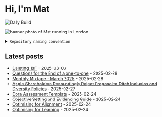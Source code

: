 # Hi, I'm Mat

![Daily Build](https://github.com/mat-0/mat-0/workflows/Daily%20Build/badge.svg)

![banner photo of Mat running in London](https://raw.githubusercontent.com/mat-0/mat-0/master/images/gh-header-image-cropped.jpg)

<details><summary><code>Repository naming convention</code></summary>
  
Repositories, where possible, are lowercase with underscores and follow the naming conventions below. 

  
- For demonstrations or proof of concepts, use the format `demo_name`.
- Boilerplate or templates are named in the format `template_name`.
  - where appropriate these are also published through GitHub pages and will be available at `username.github.io/repo_name`.
- WordPress-related content (mostly plugins) are prefixed with `wp_`.
- Twitter bots are prefixed with `bot_`.
- Standard repositories are named as they are, sometimes this might be a domain name e.g. `thechels.uk`.
</details>

## Latest posts

<!-- blog starts -->
- [Deleting 18F](https://thechels.uk/deleting-18f) - 2025-03-03
- [Questions for the End of a one-to-one](https://thechels.uk/questions-for-the-end-of-a-one-to-one) - 2025-02-28
- [Monthly Mixtape - March 2025](https://thechels.uk/mixtape-music-03-2025) - 2025-02-28
- [Apple Shareholders Resoundingly Reject Proposal to Ditch Inclusion and Diversity Policies](https://thechels.uk/apple-shareholders-resoundingly-reject-proposal-to-ditch-inclusion-and-diversity-policies) - 2025-02-27
- [Dora Assessment Template](https://thechels.uk/dora-assessment) - 2025-02-24
- [Objective Setting and Evidencing Guide](https://thechels.uk/objective-setting-guide) - 2025-02-24
- [Optimising for Alignment](https://thechels.uk/optimising-for-alignment) - 2025-02-24
- [Optimising for Learning](https://thechels.uk/optimising-for-learning) - 2025-02-24
<!-- blog ends -->
